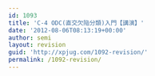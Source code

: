 ```yaml
---
id: 1093
title: 'C-4 ODC(直交欠陥分類)入門【講演】'
date: '2012-08-06T08:13:19+00:00'
author: semi
layout: revision
guid: 'http://xpjug.com/1092-revision/'
permalink: /1092-revision/
---
```


